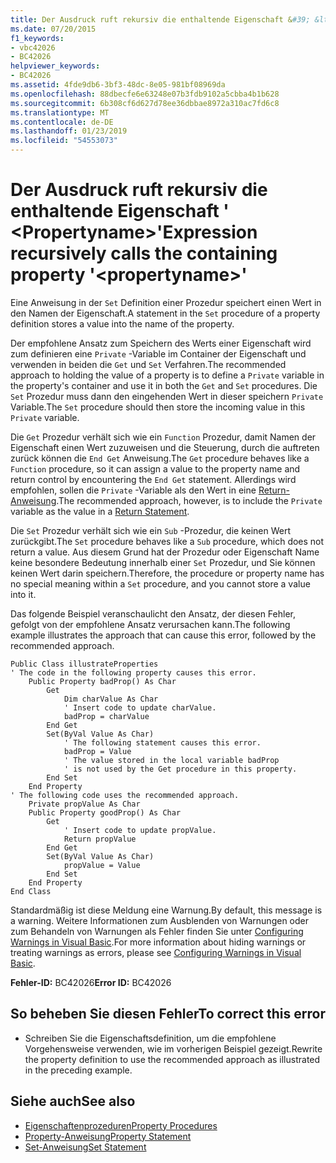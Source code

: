 ```yaml
---
title: Der Ausdruck ruft rekursiv die enthaltende Eigenschaft &#39; &lt;Propertyname&gt;&#39;
ms.date: 07/20/2015
f1_keywords:
- vbc42026
- BC42026
helpviewer_keywords:
- BC42026
ms.assetid: 4fde9db6-3bf3-48dc-8e05-981bf08969da
ms.openlocfilehash: 88dbecfe6e63248e07b3fdb9102a5cbba4b1b628
ms.sourcegitcommit: 6b308cf6d627d78ee36dbbae8972a310ac7fd6c8
ms.translationtype: MT
ms.contentlocale: de-DE
ms.lasthandoff: 01/23/2019
ms.locfileid: "54553073"
---
```

# <a name="expression-recursively-calls-the-containing-property-39ltpropertynamegt39"></a><span data-ttu-id="4dc6d-102">Der Ausdruck ruft rekursiv die enthaltende Eigenschaft &#39; &lt;Propertyname&gt;&#39;</span><span class="sxs-lookup"><span data-stu-id="4dc6d-102">Expression recursively calls the containing property &#39;&lt;propertyname&gt;&#39;</span></span>
<span data-ttu-id="4dc6d-103">Eine Anweisung in der `Set` Definition einer Prozedur speichert einen Wert in den Namen der Eigenschaft.</span><span class="sxs-lookup"><span data-stu-id="4dc6d-103">A statement in the `Set` procedure of a property definition stores a value into the name of the property.</span></span>  
  
 <span data-ttu-id="4dc6d-104">Der empfohlene Ansatz zum Speichern des Werts einer Eigenschaft wird zum definieren eine `Private` -Variable im Container der Eigenschaft und verwenden in beiden die `Get` und `Set` Verfahren.</span><span class="sxs-lookup"><span data-stu-id="4dc6d-104">The recommended approach to holding the value of a property is to define a `Private` variable in the property's container and use it in both the `Get` and `Set` procedures.</span></span> <span data-ttu-id="4dc6d-105">Die `Set` Prozedur muss dann den eingehenden Wert in dieser speichern `Private` Variable.</span><span class="sxs-lookup"><span data-stu-id="4dc6d-105">The `Set` procedure should then store the incoming value in this `Private` variable.</span></span>  
  
 <span data-ttu-id="4dc6d-106">Die `Get` Prozedur verhält sich wie ein `Function` Prozedur, damit Namen der Eigenschaft einen Wert zuzuweisen und die Steuerung, durch die auftreten zurück können die `End Get` Anweisung.</span><span class="sxs-lookup"><span data-stu-id="4dc6d-106">The `Get` procedure behaves like a `Function` procedure, so it can assign a value to the property name and return control by encountering the `End Get` statement.</span></span> <span data-ttu-id="4dc6d-107">Allerdings wird empfohlen, sollen die `Private` -Variable als den Wert in eine [Return-Anweisung](../../../visual-basic/language-reference/statements/return-statement.md).</span><span class="sxs-lookup"><span data-stu-id="4dc6d-107">The recommended approach, however, is to include the `Private` variable as the value in a [Return Statement](../../../visual-basic/language-reference/statements/return-statement.md).</span></span>  
  
 <span data-ttu-id="4dc6d-108">Die `Set` Prozedur verhält sich wie ein `Sub` -Prozedur, die keinen Wert zurückgibt.</span><span class="sxs-lookup"><span data-stu-id="4dc6d-108">The `Set` procedure behaves like a `Sub` procedure, which does not return a value.</span></span> <span data-ttu-id="4dc6d-109">Aus diesem Grund hat der Prozedur oder Eigenschaft Name keine besondere Bedeutung innerhalb einer `Set` Prozedur, und Sie können keinen Wert darin speichern.</span><span class="sxs-lookup"><span data-stu-id="4dc6d-109">Therefore, the procedure or property name has no special meaning within a `Set` procedure, and you cannot store a value into it.</span></span>  
  
 <span data-ttu-id="4dc6d-110">Das folgende Beispiel veranschaulicht den Ansatz, der diesen Fehler, gefolgt von der empfohlene Ansatz verursachen kann.</span><span class="sxs-lookup"><span data-stu-id="4dc6d-110">The following example illustrates the approach that can cause this error, followed by the recommended approach.</span></span>  
  
```  
Public Class illustrateProperties  
' The code in the following property causes this error.  
    Public Property badProp() As Char  
        Get  
            Dim charValue As Char  
            ' Insert code to update charValue.  
            badProp = charValue  
        End Get  
        Set(ByVal Value As Char)  
            ' The following statement causes this error.  
            badProp = Value  
            ' The value stored in the local variable badProp  
            ' is not used by the Get procedure in this property.  
        End Set  
    End Property  
' The following code uses the recommended approach.  
    Private propValue As Char  
    Public Property goodProp() As Char  
        Get  
            ' Insert code to update propValue.  
            Return propValue  
        End Get  
        Set(ByVal Value As Char)  
            propValue = Value  
        End Set  
    End Property  
End Class  
```  
  
 <span data-ttu-id="4dc6d-111">Standardmäßig ist diese Meldung eine Warnung.</span><span class="sxs-lookup"><span data-stu-id="4dc6d-111">By default, this message is a warning.</span></span> <span data-ttu-id="4dc6d-112">Weitere Informationen zum Ausblenden von Warnungen oder zum Behandeln von Warnungen als Fehler finden Sie unter [Configuring Warnings in Visual Basic](/visualstudio/ide/configuring-warnings-in-visual-basic).</span><span class="sxs-lookup"><span data-stu-id="4dc6d-112">For more information about hiding warnings or treating warnings as errors, please see [Configuring Warnings in Visual Basic](/visualstudio/ide/configuring-warnings-in-visual-basic).</span></span>  
  
 <span data-ttu-id="4dc6d-113">**Fehler-ID:** BC42026</span><span class="sxs-lookup"><span data-stu-id="4dc6d-113">**Error ID:** BC42026</span></span>  
  
## <a name="to-correct-this-error"></a><span data-ttu-id="4dc6d-114">So beheben Sie diesen Fehler</span><span class="sxs-lookup"><span data-stu-id="4dc6d-114">To correct this error</span></span>  
  
-   <span data-ttu-id="4dc6d-115">Schreiben Sie die Eigenschaftsdefinition, um die empfohlene Vorgehensweise verwenden, wie im vorherigen Beispiel gezeigt.</span><span class="sxs-lookup"><span data-stu-id="4dc6d-115">Rewrite the property definition to use the recommended approach as illustrated in the preceding example.</span></span>  
  
## <a name="see-also"></a><span data-ttu-id="4dc6d-116">Siehe auch</span><span class="sxs-lookup"><span data-stu-id="4dc6d-116">See also</span></span>
- [<span data-ttu-id="4dc6d-117">Eigenschaftenprozeduren</span><span class="sxs-lookup"><span data-stu-id="4dc6d-117">Property Procedures</span></span>](../../../visual-basic/programming-guide/language-features/procedures/property-procedures.md)
- [<span data-ttu-id="4dc6d-118">Property-Anweisung</span><span class="sxs-lookup"><span data-stu-id="4dc6d-118">Property Statement</span></span>](../../../visual-basic/language-reference/statements/property-statement.md)
- [<span data-ttu-id="4dc6d-119">Set-Anweisung</span><span class="sxs-lookup"><span data-stu-id="4dc6d-119">Set Statement</span></span>](../../../visual-basic/language-reference/statements/set-statement.md)
